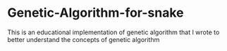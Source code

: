 # Genetic-Algorithm-for-snake
This is an educational implementation of genetic algorithm that I wrote to better understand the concepts of genetic algorithm
